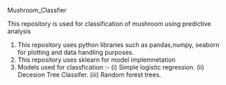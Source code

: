Mushroom_Classfier

This repository is used for classification of mushroom using predictive analysis

1. This repository uses python libraries such as pandas,numpy,
   seaborn for plotting and data handling purposes.
2. This repository uses sklearn for model implemnetation
3. Models used for classfication :-
   (i) Simple logistic regression.
   (ii) Decesion Tree Classifer.
   (iii) Random forest trees.
